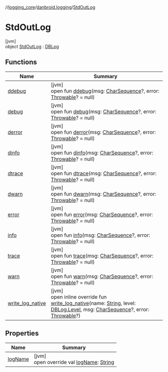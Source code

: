 //[logging_core](../../../index.md)/[danbroid.logging](../index.md)/[StdOutLog](index.md)

# StdOutLog

[jvm]\
object [StdOutLog](index.md) : [DBLog](../-d-b-log/index.md)

## Functions

| Name | Summary |
|---|---|
| [ddebug](../-d-b-log/ddebug.md) | [jvm]<br>open fun [ddebug](../-d-b-log/ddebug.md)(msg: [CharSequence](https://kotlinlang.org/api/latest/jvm/stdlib/kotlin/-char-sequence/index.html)?, error: [Throwable](https://kotlinlang.org/api/latest/jvm/stdlib/kotlin/-throwable/index.html)? = null) |
| [debug](../-d-b-log/debug.md) | [jvm]<br>open fun [debug](../-d-b-log/debug.md)(msg: [CharSequence](https://kotlinlang.org/api/latest/jvm/stdlib/kotlin/-char-sequence/index.html)?, error: [Throwable](https://kotlinlang.org/api/latest/jvm/stdlib/kotlin/-throwable/index.html)? = null) |
| [derror](../-d-b-log/derror.md) | [jvm]<br>open fun [derror](../-d-b-log/derror.md)(msg: [CharSequence](https://kotlinlang.org/api/latest/jvm/stdlib/kotlin/-char-sequence/index.html)?, error: [Throwable](https://kotlinlang.org/api/latest/jvm/stdlib/kotlin/-throwable/index.html)? = null) |
| [dinfo](../-d-b-log/dinfo.md) | [jvm]<br>open fun [dinfo](../-d-b-log/dinfo.md)(msg: [CharSequence](https://kotlinlang.org/api/latest/jvm/stdlib/kotlin/-char-sequence/index.html)?, error: [Throwable](https://kotlinlang.org/api/latest/jvm/stdlib/kotlin/-throwable/index.html)? = null) |
| [dtrace](../-d-b-log/dtrace.md) | [jvm]<br>open fun [dtrace](../-d-b-log/dtrace.md)(msg: [CharSequence](https://kotlinlang.org/api/latest/jvm/stdlib/kotlin/-char-sequence/index.html)?, error: [Throwable](https://kotlinlang.org/api/latest/jvm/stdlib/kotlin/-throwable/index.html)? = null) |
| [dwarn](../-d-b-log/dwarn.md) | [jvm]<br>open fun [dwarn](../-d-b-log/dwarn.md)(msg: [CharSequence](https://kotlinlang.org/api/latest/jvm/stdlib/kotlin/-char-sequence/index.html)?, error: [Throwable](https://kotlinlang.org/api/latest/jvm/stdlib/kotlin/-throwable/index.html)? = null) |
| [error](../-d-b-log/error.md) | [jvm]<br>open fun [error](../-d-b-log/error.md)(msg: [CharSequence](https://kotlinlang.org/api/latest/jvm/stdlib/kotlin/-char-sequence/index.html)?, error: [Throwable](https://kotlinlang.org/api/latest/jvm/stdlib/kotlin/-throwable/index.html)? = null) |
| [info](../-d-b-log/info.md) | [jvm]<br>open fun [info](../-d-b-log/info.md)(msg: [CharSequence](https://kotlinlang.org/api/latest/jvm/stdlib/kotlin/-char-sequence/index.html)?, error: [Throwable](https://kotlinlang.org/api/latest/jvm/stdlib/kotlin/-throwable/index.html)? = null) |
| [trace](../-d-b-log/trace.md) | [jvm]<br>open fun [trace](../-d-b-log/trace.md)(msg: [CharSequence](https://kotlinlang.org/api/latest/jvm/stdlib/kotlin/-char-sequence/index.html)?, error: [Throwable](https://kotlinlang.org/api/latest/jvm/stdlib/kotlin/-throwable/index.html)? = null) |
| [warn](../-d-b-log/warn.md) | [jvm]<br>open fun [warn](../-d-b-log/warn.md)(msg: [CharSequence](https://kotlinlang.org/api/latest/jvm/stdlib/kotlin/-char-sequence/index.html)?, error: [Throwable](https://kotlinlang.org/api/latest/jvm/stdlib/kotlin/-throwable/index.html)? = null) |
| [write_log_native](write_log_native.md) | [jvm]<br>open inline override fun [write_log_native](write_log_native.md)(name: [String](https://kotlinlang.org/api/latest/jvm/stdlib/kotlin/-string/index.html), level: [DBLog.Level](../-d-b-log/-level/index.md), msg: [CharSequence](https://kotlinlang.org/api/latest/jvm/stdlib/kotlin/-char-sequence/index.html)?, error: [Throwable](https://kotlinlang.org/api/latest/jvm/stdlib/kotlin/-throwable/index.html)?) |

## Properties

| Name | Summary |
|---|---|
| [logName](log-name.md) | [jvm]<br>open override val [logName](log-name.md): [String](https://kotlinlang.org/api/latest/jvm/stdlib/kotlin/-string/index.html) |
